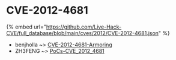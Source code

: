 # CVE-2012-4681
{% embed url="https://github.com/Live-Hack-CVE/full_database/blob/main/cves/2012/CVE-2012-4681.json" %}

* benjholla ~> [CVE-2012-4681-Armoring](https://www.alice-snow.ru/2012/database/cve-2012-4681/cve-2012-4681-armoring-benjholla)
* ZH3FENG ~> [PoCs-CVE_2012_4681](https://www.alice-snow.ru/2012/database/cve-2012-4681/pocs-cve_2012_4681-zh3feng)